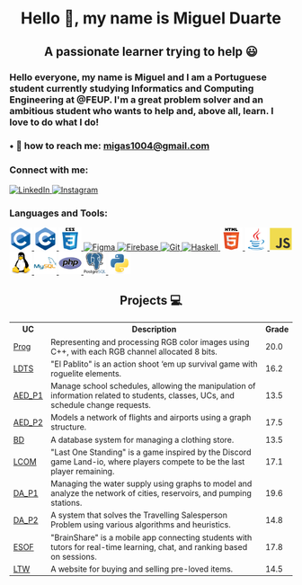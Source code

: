 <h1 align="center">Hello 👋, my name is Miguel Duarte</h1>
<h2 align="center">A passionate learner trying to help 😃</h2>

<h3>Hello everyone, my name is Miguel and I am a Portuguese student currently studying Informatics and Computing Engineering at <b>@FEUP</b>. I'm a great problem solver and an ambitious student who wants to help and, above all, learn. I love to do what I do!</h3>

<h3>• 📩 how to reach me: <a href="mailto:miguelduarte1710@gmail.com">migas1004@gmail.com</a></h3>

<h3 >Connect with me:</h3>
<p ">
  <a href="http://linkedin.com/in/miguel-duarte-ab23b92b3" target="_blank">
    <img src="https://raw.githubusercontent.com/rahuldkjain/github-profile-readme-generator/master/src/images/icons/Social/linked-in-alt.svg" alt="LinkedIn" height="30" width="40" />
  </a>
  <a href="https://instagram.com/miguel10.d" target="_blank">
    <img src="https://raw.githubusercontent.com/rahuldkjain/github-profile-readme-generator/master/src/images/icons/Social/instagram.svg" alt="Instagram" height="30" width="40" />
  </a>
</p>

<h3 >Languages and Tools:</h3>
<p>
  <a href="https://www.cprogramming.com/" target="_blank" rel="noreferrer"> 
    <img src="https://raw.githubusercontent.com/devicons/devicon/master/icons/c/c-original.svg" alt="C" width="40" height="40"/> 
  </a>
  <a href="https://www.w3schools.com/cpp/" target="_blank" rel="noreferrer"> 
    <img src="https://raw.githubusercontent.com/devicons/devicon/master/icons/cplusplus/cplusplus-original.svg" alt="C++" width="40" height="40"/> 
  </a>
  <a href="https://www.w3schools.com/css/" target="_blank" rel="noreferrer"> 
    <img src="https://raw.githubusercontent.com/devicons/devicon/master/icons/css3/css3-original-wordmark.svg" alt="CSS" width="40" height="40"/> 
  </a>
  <a href="https://www.figma.com/" target="_blank" rel="noreferrer"> 
    <img src="https://www.vectorlogo.zone/logos/figma/figma-icon.svg" alt="Figma" width="40" height="40"/> 
  </a>
  <a href="https://firebase.google.com/" target="_blank" rel="noreferrer"> 
    <img src="https://www.vectorlogo.zone/logos/firebase/firebase-icon.svg" alt="Firebase" width="40" height="40"/> 
  </a>
  <a href="https://git-scm.com/" target="_blank" rel="noreferrer"> 
    <img src="https://www.vectorlogo.zone/logos/git-scm/git-scm-icon.svg" alt="Git" width="40" height="40"/> 
  </a>
  <a href="https://www.haskell.org/" target="_blank" rel="noreferrer"> 
    <img src="https://upload.wikimedia.org/wikipedia/commons/1/1c/Haskell-Logo.svg" alt="Haskell" width="40" height="40"/> 
  </a>
  <a href="https://www.w3.org/html/" target="_blank" rel="noreferrer"> 
    <img src="https://raw.githubusercontent.com/devicons/devicon/master/icons/html5/html5-original-wordmark.svg" alt="HTML" width="40" height="40"/> 
  </a>
  <a href="https://www.java.com" target="_blank" rel="noreferrer"> 
    <img src="https://raw.githubusercontent.com/devicons/devicon/master/icons/java/java-original.svg" alt="Java" width="40" height="40"/> 
  </a>
  <a href="https://developer.mozilla.org/en-US/docs/Web/JavaScript" target="_blank" rel="noreferrer"> 
    <img src="https://raw.githubusercontent.com/devicons/devicon/master/icons/javascript/javascript-original.svg" alt="JavaScript" width="40" height="40"/> 
  </a>
  <a href="https://www.linux.org/" target="_blank" rel="noreferrer"> 
    <img src="https://raw.githubusercontent.com/devicons/devicon/master/icons/linux/linux-original.svg" alt="Linux" width="40" height="40"/> 
  </a>
  <a href="https://www.mysql.com/" target="_blank" rel="noreferrer"> 
    <img src="https://raw.githubusercontent.com/devicons/devicon/master/icons/mysql/mysql-original-wordmark.svg" alt="MySQL" width="40" height="40"/> 
  </a>
  <a href="https://www.php.net" target="_blank" rel="noreferrer"> 
    <img src="https://raw.githubusercontent.com/devicons/devicon/master/icons/php/php-original.svg" alt="PHP" width="40" height="40"/> 
  </a>
  <a href="https://www.postgresql.org" target="_blank" rel="noreferrer"> 
    <img src="https://raw.githubusercontent.com/devicons/devicon/master/icons/postgresql/postgresql-original-wordmark.svg" alt="PostgreSQL" width="40" height="40"/> 
  </a>
  <a href="https://www.python.org" target="_blank" rel="noreferrer"> 
    <img src="https://raw.githubusercontent.com/devicons/devicon/master/icons/python/python-original.svg" alt="Python" width="40" height="40"/> 
  </a>
</p>

<h2 align="center">Projects 💻</h2>
<div align="center">
  <table>
    <tr>
      <th>UC</th>
      <th>Description</th>
      <th>Grade</th>
    </tr>
    <tr>
      <td><a href="https://github.com/tommyvercetti10/PROG">Prog</a></td>
      <td>Representing and processing RGB color images using C++, with each RGB channel allocated 8 bits.</td>
      <td>20.0</td>
    </tr>
    <tr>
      <td><a href="https://github.com/tommyvercetti10/LDTS">LDTS</a></td>
      <td>"El Pablito" is an action shoot ‘em up survival game with roguelite elements.</td>
      <td>16.2</td>
    </tr>
    <tr>
      <td><a href="https://github.com/tommyvercetti10/AED_P1">AED_P1</a></td>
      <td>Manage school schedules, allowing the manipulation of information related to students, classes, UCs, and schedule change requests.</td>
      <td>13.5</td>
    </tr>
    <tr>
      <td><a href="https://github.com/tommyvercetti10/AED_P2">AED_P2</a></td>
      <td>Models a network of flights and airports using a graph structure.</td>
      <td>17.5</td>
    </tr>
    <tr>
      <td><a href="https://github.com/tommyvercetti10/BD">BD</a></td>
      <td>A database system for managing a clothing store.</td>
      <td>13.5</td>
    </tr>
    <tr>
      <td><a href="https://github.com/tommyvercetti10/LCOM">LCOM</a></td>
      <td>"Last One Standing" is a game inspired by the Discord game Land-io, where players compete to be the last player remaining.</td>
      <td>17.1</td>
    </tr>
    <tr>
      <td><a href="https://github.com/tommyvercetti10/DA_P1">DA_P1</a></td>
      <td>Managing the water supply using graphs to model and analyze the network of cities, reservoirs, and pumping stations.</td>
      <td>19.6</td>
    </tr>
    <tr>
      <td><a href="https://github.com/tommyvercetti10/DA_P2">DA_P2</a></td>
      <td>A system that solves the Travelling Salesperson Problem using various algorithms and heuristics.</td>
      <td>14.8</td>
    </tr>
    <tr>
      <td><a href="https://github.com/tommyvercetti10/ESOF">ESOF</a></td>
      <td>"BrainShare" is a mobile app connecting students with tutors for real-time learning, chat, and ranking based on sessions.</td>
      <td>17.8</td>
    </tr>
    <tr>
      <td><a href="https://github.com/tommyvercetti10/LTW">LTW</a></td>
      <td>A website for buying and selling pre-loved items.</td>
      <td>14.5</td>
    </tr>
  </table>
</div>



<!--
**tommyvercetti10/tommyvercetti10** is a ✨ _special_ ✨ repository because its `README.md` (this file) appears on your GitHub profile.

Here are some ideas to get you started:

- 🔭 I’m currently working on ...
- 🌱 I’m currently learning ...
- 👯 I’m looking to collaborate on ...
- 🤔 I’m looking for help with ...
- 💬 Ask me about ...
- 📫 How to reach me: ...
- 😄 Pronouns: ...
- ⚡ Fun fact: ...
-->
